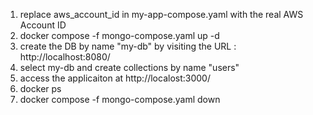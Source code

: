1. replace aws_account_id in my-app-compose.yaml with the real AWS Account ID
2. docker compose -f mongo-compose.yaml up -d
3. create the DB by name "my-db" by visiting the URL : http://localhost:8080/
4. select my-db and create collections by name "users"
5. access the applicaiton at http://localost:3000/
6. docker ps
7. docker compose -f mongo-compose.yaml down
